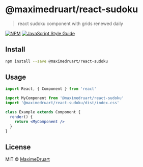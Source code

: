 # @maximedruart/react-sudoku

> react sudoku component with grids renewed daily

[![NPM](https://img.shields.io/npm/v/@maximedruart/react-sudoku.svg)](https://www.npmjs.com/package/@maximedruart/react-sudoku) [![JavaScript Style Guide](https://img.shields.io/badge/code_style-standard-brightgreen.svg)](https://standardjs.com)

## Install

```bash
npm install --save @maximedruart/react-sudoku
```

## Usage

```jsx
import React, { Component } from 'react'

import MyComponent from '@maximedruart/react-sudoku'
import '@maximedruart/react-sudoku/dist/index.css'

class Example extends Component {
  render() {
    return <MyComponent />
  }
}
```

## License

MIT © [MaximeDruart](https://github.com/MaximeDruart)
